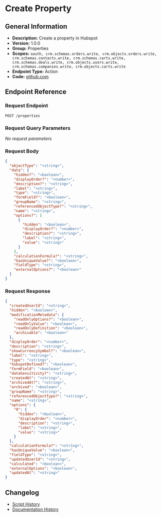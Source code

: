 <!-- BEGIN GENERATED CONTENT -->
# Create Property

## General Information

- **Description:** Create a property in Hubspot
- **Version:** 1.0.0
- **Group:** Properties
- **Scopes:** `oauth, crm.schemas.orders.write, crm.objects.orders.write, crm.schemas.contacts.write, crm.schemas.carts.write, crm.schemas.deals.write, crm.objects.users.write, crm.schemas.companies.write, crm.objects.carts.write`
- **Endpoint Type:** Action
- **Code:** [github.com](https://github.com/NangoHQ/integration-templates/tree/main/integrations/hubspot/actions/create-property.ts)


## Endpoint Reference

### Request Endpoint

`POST /properties`

### Request Query Parameters

_No request parameters_

### Request Body

```json
{
  "objectType": "<string>",
  "data": {
    "hidden?": "<boolean>",
    "displayOrder?": "<number>",
    "description?": "<string>",
    "label": "<string>",
    "type": "<string>",
    "formField?": "<boolean>",
    "groupName": "<string>",
    "referencedObjectType?": "<string>",
    "name": "<string>",
    "options?": [
      {
        "hidden": "<boolean>",
        "displayOrder?": "<number>",
        "description?": "<string>",
        "label": "<string>",
        "value": "<string>"
      }
    ],
    "calculationFormula?": "<string>",
    "hasUniqueValue?": "<boolean>",
    "fieldType": "<string>",
    "externalOptions?": "<boolean>"
  }
}
```

### Request Response

```json
{
  "createdUserId": "<string>",
  "hidden": "<boolean>",
  "modificationMetadata": {
    "readOnlyOptions?": "<boolean>",
    "readOnlyValue": "<boolean>",
    "readOnlyDefinition": "<boolean>",
    "archivable": "<boolean>"
  },
  "displayOrder": "<number>",
  "description": "<string>",
  "showCurrencySymbol?": "<boolean>",
  "label": "<string>",
  "type": "<string>",
  "hubspotDefined?": "<boolean>",
  "formField": "<boolean>",
  "dataSensitivity?": "<string>",
  "createdAt": "<string>",
  "archivedAt?": "<string>",
  "archived": "<boolean>",
  "groupName": "<string>",
  "referencedObjectType?": "<string>",
  "name": "<string>",
  "options": {
    "0": {
      "hidden": "<boolean>",
      "displayOrder": "<number>",
      "description": "<string>",
      "label": "<string>",
      "value": "<string>"
    }
  },
  "calculationFormula?": "<string>",
  "hasUniqueValue": "<boolean>",
  "fieldType": "<string>",
  "updatedUserId": "<string>",
  "calculated": "<boolean>",
  "externalOptions": "<boolean>",
  "updatedAt": "<string>"
}
```

## Changelog

- [Script History](https://github.com/NangoHQ/integration-templates/commits/main/integrations/hubspot/actions/create-property.ts)
- [Documentation History](https://github.com/NangoHQ/integration-templates/commits/main/integrations/hubspot/actions/create-property.md)

<!-- END  GENERATED CONTENT -->

